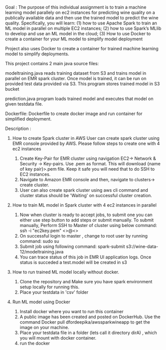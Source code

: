 Goal : The purpose of this individual assignment is to train a machine learning model parallely on ec2 instances for predicting wine quality on a publically available data and then use the trained model to predict the wine quality. 
Specifically, you will learn: 
(1) how to use Apache Spark to train an ML model in parallel on multiple EC2 instances; 
(2) how to use Spark’s MLlib to develop and use an ML model in the cloud; 
(3) How to use Docker to create a container for your ML model to simplify model deployment

Project also uses Docker to create a container for trained machine learning model to simplify deployments.

This project contains 2 main java source files:

modeltraining.java reads training dataset from S3 and trains model in parallel on EMR spark cluster. Once model is trained, it can be run on provided test data provided via S3. This program stores trained model in S3 bucket 

prediction.java program loads trained model and executes that model on given testdata file. 

Dockerfile: Dockerfile to create docker image and run container for simplified deployment.


Description :

1. How to create Spark cluster in AWS
      User can create spark cluster using EMR console provided by AWS. Please follow steps to create one with 4 ec2 instances
      1.  Create Key-Pair for EMR cluster using navigation EC2-> Network & Security -> Key-pairs. Use .pem as format. This will download {name of key pair}>.pem file. Keep it safe you will need that to do SSH to EC2 instances.
     2. Navigate to Amazon EMR console and then, navigate to clusters-> create cluster.
     3. User can also create spark cluster using aws cli command and cluster status should be 'Waiting' on successful cluster creation.

2. How to train ML model in Spark cluster with 4 ec2 instances in parallel
   1. Now when cluster is ready to accept jobs, to submit one you can either use step button to add steps or submit manually. To submit manually, Perform SSH to Master of cluster using below command:
                      ssh -i "ec2key.pem" <<User>>@<<Public IPv4 DNS>>
   2.  On successful login to master , change to root user by running command:
                      sudo su
   3. Submit job using following command:
                      spark-submit s3://wine-data-12/modeltraining.java
   4. You can trace status of this job in EMR UI application logs. Once status is succeded a test.model will be created in s3

3.  How to run trained ML model locally without docker.
     1. Clone the repository and Make sure you have spark environment setup locally for running this. 
     2. Place your testdata in 'csv' folder
        
4. Run ML model using Docker
     1. Install docker where you want to run this container
     2. A public image has been created and posted on DockerHub. Use the command Docker pull dfordeepika/awssparkwineapp to get the image on your machine.
     3. Place your testdata file in a folder (lets call it directory dirA) , which you will mount with docker container.
     4. run the docker



  
